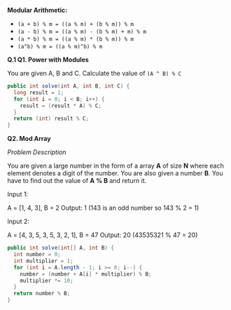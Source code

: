 **Modular Arithmetic:**
- `(a + b) % m = ((a % m) + (b % m)) % m`
- `(a - b) % m = ((a % m) - (b % m) + m) % m`
- `(a * b) % m = ((a % m) * (b % m)) % m`
- `(a^b) % m = ((a % m)^b) % m`

**Q.1 Q1. Power with Modules**

You are given A, B and C. Calculate the value of `(A ^ B) % C`
```java
public int solve(int A, int B, int C) {
  long result = 1;
  for (int i = 0; i < B; i++) {
    result = (result * A) % C;
  }
  return (int) result % C;
}
```
**Q2. Mod Array**

_Problem Description_

You are given a large number in the form of a array **A** of size **N** where each element denotes a digit of the number.
You are also given a number **B**. You have to find out the value of **A % B** and return it.

Input 1:

A = [1, 4, 3], B = 2
Output: 1 (143 is an odd number so 143 % 2 = 1)

Input 2:

A = [4, 3, 5, 3, 5, 3, 2, 1], B = 47
Output: 20 (43535321 % 47 = 20)

```java
public int solve(int[] A, int B) {
  int number = 0;
  int multiplier = 1;
  for (int i = A.length - 1; i >= 0; i--) {
    number = (number + A[i] * multiplier) % B;
    multiplier *= 10;
  }
  return number % B;
}
```
